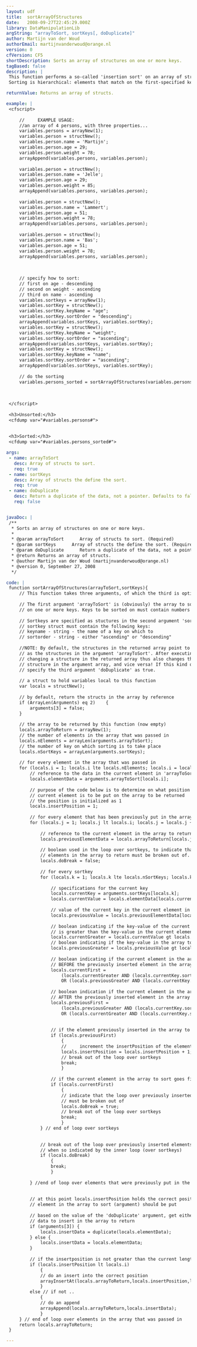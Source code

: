 ```yaml
---
layout: udf
title:  sortArrayOfStructures
date:   2008-09-27T22:45:29.000Z
library: DataManipulationLib
argString: "arrayToSort, sortKeys[, doDuplicate]"
author: Martijn van der Woud
authorEmail: martijnvanderwoud@orange.nl
version: 0
cfVersion: CF5
shortDescription: Sorts an array of structures on one or more keys.
tagBased: false
description: |
 This function performs a so-called 'insertion sort' on an array of structures. You can specify multiple keys to sort on. The sort order (&quot;descending&quot;) or (&quot;ascending&quot;) seperately per key
 Sorting is hierarchical: elements that match on the first-specified key are sorted on the second key; element that match on the first two key are sorted on the third key and so on..

returnValue: Returns an array of structs.

example: |
 <cfscript>
 
     //     EXAMPLE USAGE:
     //an array of 4 persons, with three properties...
     variables.persons = arrayNew(1);
     variables.person = structNew();
     variables.person.name = 'Martijn';
     variables.person.age = 29;
     variables.person.weight = 78;
     arrayAppend(variables.persons, variables.person);
     
     variables.person = structNew();
     variables.person.name = 'Jelle';
     variables.person.age = 29;
     variables.person.weight = 85;
     arrayAppend(variables.persons, variables.person);
 
     variables.person = structNew();
     variables.person.name = 'Lammert';
     variables.person.age = 51;
     variables.person.weight = 78;
     arrayAppend(variables.persons, variables.person);
         
     variables.person = structNew();
     variables.person.name = 'Bas';
     variables.person.age = 51;
     variables.person.weight = 78;
     arrayAppend(variables.persons, variables.person);
     
     
     
     // specify how to sort: 
     // first on age - descending
     // second on weight - ascending
     // third on name - ascending
     variables.sortkeys = arrayNew(1);
     variables.sortKey = structNew();
     variables.sortKey.keyName = "age";
     variables.sortKey.sortOrder = "descending";
     arrayAppend(variables.sortKeys, variables.sortKey);
     variables.sortKey = structNew();
     variables.sortKey.keyName = "weight";
     variables.sortKey.sortOrder = "ascending";
     arrayAppend(variables.sortKeys, variables.sortKey);
     variables.sortKey = structNew();
     variables.sortKey.keyName = "name";
     variables.sortKey.sortOrder = "ascending";
     arrayAppend(variables.sortKeys, variables.sortKey);
     
     // do the sorting
     variables.persons_sorted = sortArrayOfStructures(variables.persons, variables.sortKeys);
     
 
 
 </cfscript>
 
 <h3>Unsorted:</h3>
 <cfdump var="#variables.persons#">
 
 
 <h3>Sorted:</h3>
 <cfdump var="#variables.persons_sorted#">

args:
 - name: arrayToSort
   desc: Array of structs to sort.
   req: true
 - name: sortKeys
   desc: Array of structs the define the sort.
   req: true
 - name: doDuplicate
   desc: Return a duplicate of the data, not a pointer. Defaults to false.
   req: false


javaDoc: |
 /**
  * Sorts an array of structures on one or more keys.
  * 
  * @param arrayToSort      Array of structs to sort. (Required)
  * @param sortKeys      Array of structs the define the sort. (Required)
  * @param doDuplicate      Return a duplicate of the data, not a pointer. Defaults to false. (Optional)
  * @return Returns an array of structs. 
  * @author Martijn van der Woud (martijnvanderwoud@orange.nl) 
  * @version 0, September 27, 2008 
  */

code: |
 function sortArrayOfStructures(arrayToSort,sortKeys){
     // This function takes three arguments, of which the third is optional
     
     // The first argument 'arrayToSort' is (obviously) the array to sort. This must be an array that is to be sorted
     // on one or more keys. Keys to be sorted on must contain numbers or strings
     
     // Sortkeys are specified as stuctures in the second argument 'sortkeys', which is an array
     // sortkey struct must contain the following keys: 
     // keyname - string - the name of a key on which to     
     // sortorder - string - either "ascending" or "descending"
     
     //NOTE: By default, the structures in the returned array point to the same memory location
     // as the structures in the argument 'arrayToSort'. After executing this function
     // changing a structure in the returned array thus also changes the corresponding 
     // structure in the argument array, and vice versa! If this kind of behavior is unwanted,
     // specify the third argument 'doDuplicate' as true.
     
     // a struct to hold variables local to this function
     var locals = structNew();
         
     // by default, return the structs in the array by reference 
     if (ArrayLen(Arguments) eq 2)    {
         arguments[3] = false;
     }
         
     // the array to be returned by this function (now empty)
     locals.arrayToReturn = arrayNew(1);
     // the number of elements in the array that was passed in
     locals.nElements = arrayLen(arguments.arrayToSort);
     // the number of key on which sorting is to take place
     locals.nSortKeys = arrayLen(arguments.sortKeys);
                 
     // for every element in the array that was passed in
     for (locals.i = 1; locals.i lte locals.nElements; locals.i = locals.i + 1) {
         // reference to the data in the current element in 'arrayToSort'
         locals.elementData = arguments.arrayToSort[locals.i];            
             
         // purpose of the code below is to determine on what position the 
         // current element is to be put on the array to be returned
         // the position is initialized as 1
         locals.insertPosition = 1;
             
         // for every element that has been previously put in the array to return
         for (locals.j = 1; locals.j lt locals.i; locals.j = locals.j + 1) {
                 
             // reference to the current element in the array to return
             locals.previousElementData = locals.arrayToReturn[locals.j];
                 
             // boolean used in the loop over sortkeys, to indicate that the loop over
             // elements in the array to return must be broken out of.
             locals.doBreak = false;
                 
             // for every sortkey
             for (locals.k = 1; locals.k lte locals.nSortKeys; locals.k = locals.k + 1) {
                     
                 // specifications for the current key
                 locals.currentKey = arguments.sortKeys[locals.k];
                 locals.currentValue = locals.elementData[locals.currentKey.keyName];
                     
                 // value of the current key in the current element in the array to return
                 locals.previousValue = locals.previousElementData[locals.currentKey.keyName];
                     
                 // boolean indicating if the key-value of the current element in the passed-in array
                 // is greater than the key-value in the current element, previously inserted in the array to return
                 locals.currentGreater = locals.currentValue gt locals.previousValue;
                 // boolean indicating if the key-value in the array to return is greater
                 locals.previousGreater = locals.previousValue gt locals.currentValue;                    
                     
                 // boolean indicating if the current element in the array to sort must go 
                 // BEFORE the previously inserted element in the array to return
                 locals.currentFirst = 
                     (locals.currentGreater AND (locals.currentKey.sortOrder eq "descending"))
                     OR (locals.previousGreater AND (locals.currentKey.sortOrder eq "ascending"));
                     
                 // boolean indication if the current element in the array to sort must go 
                 // AFTER the previously inserted element in the array to return
                 locals.previousFirst = 
                     (locals.previousGreater AND (locals.currentKey.sortOrder eq "descending"))
                     OR (locals.currentGreater AND (locals.currentKey.sortOrder eq "ascending"));
                     
                     
                 // if the element previously inserted in the array to return goes first
                 if (locals.previousFirst)
                     {
                     //     increment the insertPosition of the element in arrayToSort by one
                     locals.insertPosition = locals.insertPosition + 1;
                     // break out of the loop over sortkeys
                     break;
                     }
                         
                 // if the current element in the array to sort goes first     
                 if (locals.currentFirst)
                     {
                     // indicate that the loop over previously inserted elements in the array to return 
                     // must be broken out of
                     locals.doBreak = true;
                     // break out of the loop over sortkeys
                     break;
                     }                
             } // end of loop over sortkeys
                 
                 
             // break out of the loop over previously inserted elements in the array to return,
             // when so indicated by the inner loop (over sortkeys)
             if (locals.doBreak)
                 {
                 break;
                 }
                     
         } //end of loop over elements that were previously put in the array to return
             
             
         // at this point locals.insertPosition holds the correct position, where the current 
         // element in the array to sort (argument) should be put
             
         // based on the value of the 'doDuplicate' argument, get either a deep copy or a reference of the 
         // data to insert in the array to return
         if (arguments[3]) {
             locals.insertData = duplicate(locals.elementData); 
         } else {
             locals.insertData = locals.elementData;
         }
                         
         // if the insertposition is not greater than the current length of the array to return
         if (locals.insertPosition lt locals.i)
             {
             // do an insert into the correct position
             arrayInsertAt(locals.arrayToReturn,locals.insertPosition,locals.insertData);
             }
         else // if not ..
             {
             // do an append    
             arrayAppend(locals.arrayToReturn,locals.insertData);
             }            
     } // end of loop over elements in the array that was passed in
     return locals.arrayToReturn;        
 }

---
```


